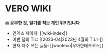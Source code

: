 # VERO WIKI

**⚖️ 공부한 것, 일기를 적는 개인 위키입니다**

* 인덱스 페이지: [[wiki-index]]
* 이번 달의 TIL: [[2023-04|2023년 4월의 TIL✨]]
* 현재 자주 쓰는 글들: [[wooteco|우아한테크코스]]

